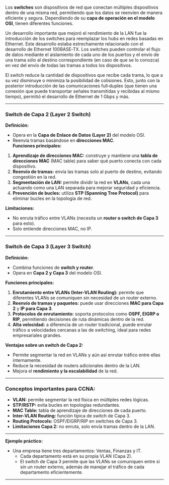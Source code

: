 Los **switches** son dispositivos de red que conectan múltiples dispositivos dentro de una misma red, permitiendo que los datos se reenvíen de manera eficiente y segura. Dependiendo de su **capa de operación en el modelo OSI**, tienen diferentes funciones.

Un desarrollo importante que mejoró el rendimiento de la LAN fue la introducción de los switches para reemplazar los hubs en redes basadas en Ethernet. Este desarrollo estaba estrechamente relacionado con el desarrollo de Ethernet 100BASE‐TX. Los switches pueden controlar el flujo de datos mediante el aislamiento de cada uno de los puertos y el envío de una trama sólo al destino correspondiente (en caso de que se lo conozca) en vez del envío de todas las tramas a todos los dispositivos.

El switch reduce la cantidad de dispositivos que recibe cada trama, lo que a su vez disminuye o minimiza la posibilidad de colisiones. Esto, junto con la posterior introducción de las comunicaciones full‐duplex (que tienen una conexión que puede transportar señales transmitidas y recibidas al mismo tiempo), permitió el desarrollo de Ethernet de 1 Gbps y más.



---

### **Switch de Capa 2 (Layer 2 Switch)**

**Definición:**
- Opera en la **Capa de Enlace de Datos (Layer 2)** del modelo OSI.
 - Reenvía tramas basándose en **direcciones MAC**.    
**Funciones principales:**

1. **Aprendizaje de direcciones MAC:** construye y mantiene una **tabla de direcciones MAC** (MAC table) para saber qué puerto conecta con cada dispositivo.
2. **Reenvío de tramas:** envía las tramas solo al puerto de destino, evitando congestión en la red.
3. **Segmentación de LAN:** permite dividir la red en **VLANs**, cada una actuando como una LAN separada para mejorar seguridad y eficiencia.
4. **Prevención de bucles:** utiliza **STP (Spanning Tree Protocol)** para eliminar bucles en la topología de red.

**Limitaciones:**
- No enruta tráfico entre VLANs (necesita un **router o switch de Capa 3** para esto).
- Solo entiende direcciones MAC, no IP.

---

### **Switch de Capa 3 (Layer 3 Switch)**

**Definición:**

- Combina funciones de **switch y router**.
- Opera en **Capa 2 y Capa 3** del modelo OSI.

**Funciones principales:**

1. **Enrutamiento entre VLANs (Inter-VLAN Routing):** permite que diferentes VLANs se comuniquen sin necesidad de un router externo.
2. **Reenvío de tramas y paquetes:** puede usar direcciones **MAC para Capa 2** y **IP para Capa 3**.
3. **Protocolos de enrutamiento:** soporta protocolos como **OSPF, EIGRP o RIP**, permitiendo decisiones de ruta dinámicas dentro de la red.
4. **Alta velocidad:** a diferencia de un router tradicional, puede enrutar tráfico a velocidades cercanas a las de switching, ideal para redes empresariales grandes.

**Ventajas sobre un switch de Capa 2:**

- Permite segmentar la red en VLANs y aún así enrutar tráfico entre ellas internamente.
- Reduce la necesidad de routers adicionales dentro de la LAN.
- Mejora el **rendimiento y la escalabilidad** de la red.

---

### **Conceptos importantes para CCNA:**

- **VLAN:** permite segmentar la red física en múltiples redes lógicas.
- **STP/RSTP:** evita bucles en topologías redundantes.
- **MAC Table:** tabla de aprendizaje de direcciones de cada puerto.
- **Inter-VLAN Routing:** función típica de switch de Capa 3.
- **Routing Protocols:** OSPF/EIGRP/RIP en switches de Capa 3.
- **Limitaciones Capa 2:** no enruta, solo envía tramas dentro de la LAN.
---

 **Ejemplo práctico:**
- Una empresa tiene tres departamentos: Ventas, Finanzas y IT.
    - Cada departamento está en su propia VLAN (Capa 2).
    - El switch de Capa 3 permite que las VLANs se comuniquen entre sí sin un router externo, además de manejar el tráfico de cada departamento eficientemente.
---

